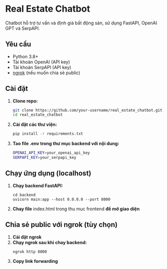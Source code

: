 # Real Estate Chatbot

Chatbot hỗ trợ tư vấn và định giá bất động sản, sử dụng FastAPI, OpenAI GPT và SerpAPI.

## Yêu cầu

- Python 3.8+
- Tài khoản OpenAI (API key)
- Tài khoản SerpAPI (API key)
- [ngrok](https://ngrok.com/) (nếu muốn chia sẻ public)

## Cài đặt

1. **Clone repo:**
   ```bash
   git clone https://github.com/your-username/real_estate_chatbot.git
   cd real_estate_chatbot

2. **Cài đặt các thư viện:**
   ```bash
   pip install -r requirements.txt

3. **Tao file .env trong thư mục backend với nội dung:**
   ```sh
   OPENAI_API_KEY=your_openai_api_key
   SERPAPI_KEY=your_serpapi_key

## Chạy ứng dụng (localhost)

1. **Chạy backend FastAPI:**
    ```baah
   cd backend
   uvicorn main:app --host 0.0.0.0 --port 8000

2. **Chay file** index.html trong thu muc frontend **để mở giao diện**

## Chia sẻ public với ngrok (tùy chọn)

1. **Cài đặt ngrok**
2. **Chạy ngrok sau khi chay backend:**
   ```bash
   ngrok http 8000

3. **Copy link forwarding**